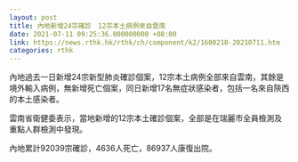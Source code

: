 ```yaml
---
layout: post
title: 內地新增24宗確診　12宗本土病例來自雲南
date: 2021-07-11 09:25:36.000000000 +08:00
link: https://news.rthk.hk/rthk/ch/component/k2/1600210-20210711.htm
categories: rthk
---
```


內地過去一日新增24宗新型肺炎確診個案，12宗本土病例全部來自雲南，其餘是境外輸入病例，無新增死亡個案，同日新增17名無症狀感染者，包括一名來自陝西的本土感染者。

雲南省衛健委表示，當地新增的12宗本土確診個案，全部是在瑞麗市全員檢測及重點人群檢測中發現。

內地累計92039宗確診，4636人死亡，86937人康復出院。
